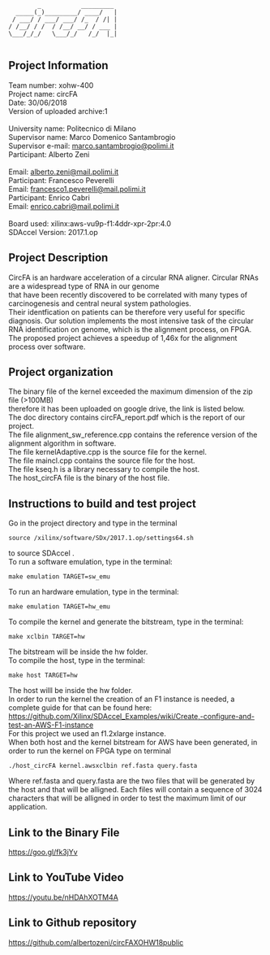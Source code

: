 ```
        _           _________ 	
  _____(_)_________/ ____/   | 	
 / ___/ / ___/ ___/ /_  / /| | 	
/ /__/ / /  / /__/ __/ / ___ | 	
\___/_/_/   \___/_/   /_/  |_| 	
                              
```
## Project Information

Team number: xohw-400  	<br />
Project name: circFA		<br />
Date: 30/06/2018			<br />
Version of uploaded archive:1	<br />
													<br />
University name: Politecnico di Milano				<br />
Supervisor name: Marco Domenico Santambrogio		<br />
Supervisor e-mail: marco.santambrogio@polimi.it		<br />
Participant: Alberto Zeni							<br />	
Email: alberto.zeni@mail.polimi.it					<br />
Participant: Francesco Peverelli					<br />
Email: francesco1.peverelli@mail.polimi.it			<br />
Participant: Enrico Cabri							<br />
Email: enrico.cabri@mail.polimi.it					<br />
													<br />
Board used: xilinx:aws-vu9p-f1:4ddr-xpr-2pr:4.0		<br />
SDAccel Version: 2017.1.op							<br />

## Project Description	
CircFA is an hardware acceleration of a circular RNA aligner. Circular RNAs are a widespread type of RNA in our genome			
that have been recently discovered to be correlated with many types of carcinogenesis and central neural system pathologies.	
Their identfication on patients can be therefore very useful for specific diagnosis. Our solution implements the most intensive
task of the circular RNA identification on genome, which is the alignment process, on FPGA. The proposed project achieves a speedup of 1,46x for the alignment process over software.

## Project organization
The binary file of the kernel exceeded the maximum dimension of the zip file (>100MB)	
therefore it has been uploaded on google drive, the link is listed below.				<br />
The doc directory contains circFA_report.pdf which is the report of our project.									<br />
The file alignment_sw_reference.cpp contains the reference version of the alignment algorithm in software. <br />
The file kernelAdaptive.cpp is the source file for the kernel.							<br />
The file maincl.cpp contains the source file for the host.								<br />
The file kseq.h is a library necessary to compile the host.								<br />
The host_circFA file is the binary of the host file.										<br />

## Instructions to build and test project				
Go in the project directory and type in the terminal			<br />
```
source /xilinx/software/SDx/2017.1.op/settings64.sh
```
to source SDAccel	.								<br />
To run a software emulation, type in the terminal:                   
```
make emulation TARGET=sw_emu
```                                                                                     
To run an hardware  emulation, type in the terminal:                   
```
make emulation TARGET=hw_emu
```
To compile the kernel and generate the bitstream, type in the terminal:
```
make xclbin TARGET=hw
```
The bitstream will be inside the hw folder.                    <br />
To compile the host, type in the terminal:
```
make host TARGET=hw
```
The host willl be inside the hw folder.                             <br />
In order to run the kernel the creation of an F1 instance is needed, 
a complete guide for that can be found here:                  <br />
https://github.com/Xilinx/SDAccel_Examples/wiki/Create,-configure-and-test-an-AWS-F1-instance   <br />
For this project we used an f1.2xlarge instance.              <br />
When both host and the kernel bitstream for AWS have been generated, in order to run the kernel on FPGA type on terminal
```
./host_circFA kernel.awsxclbin ref.fasta query.fasta
```
Where ref.fasta and query.fasta are the two files that will be generated by the host and that will be alligned.
Each files will contain a sequence of 3024 characters that will be alligned in order to test the maximum limit of our application.

## Link to the Binary File
https://goo.gl/fk3jYv

## Link to YouTube Video
https://youtu.be/nHDAhXOTM4A

## Link to Github repository
https://github.com/albertozeni/circFAXOHW18public
